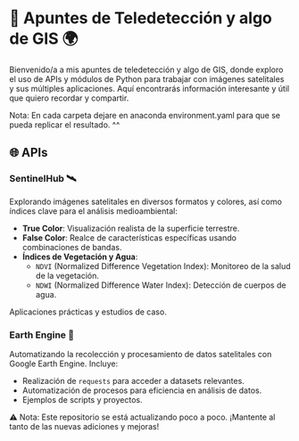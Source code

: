 # 📡 Apuntes de Teledetección y algo de GIS 🌍

Bienvenido/a a mis apuntes de teledetección y algo de GIS, donde exploro el uso de APIs y módulos de Python para trabajar con imágenes satelitales y sus múltiples aplicaciones. Aquí encontrarás información interesante y útil que quiero recordar y compartir. 

  Nota: En cada carpeta dejare en anaconda environment.yaml para que se pueda replicar el resultado. ^^


## 🌐 APIs

### SentinelHub 🛰️

Explorando imágenes satelitales en diversos formatos y colores, así como índices clave para el análisis medioambiental:

- **True Color**: Visualización realista de la superficie terrestre.
- **False Color**: Realce de características específicas usando combinaciones de bandas.
- **Índices de Vegetación y Agua**:
  - `NDVI` (Normalized Difference Vegetation Index): Monitoreo de la salud de la vegetación.
  - `NDWI` (Normalized Difference Water Index): Detección de cuerpos de agua.

Aplicaciones prácticas y estudios de caso.

### Earth Engine 🌱

Automatizando la recolección y procesamiento de datos satelitales con Google Earth Engine. Incluye:

- Realización de `requests` para acceder a datasets relevantes.
- Automatización de procesos para eficiencia en análisis de datos.
- Ejemplos de scripts y proyectos.



⚠️ Nota: Este repositorio se está actualizando poco a poco. ¡Mantente al tanto de las nuevas adiciones y mejoras!
